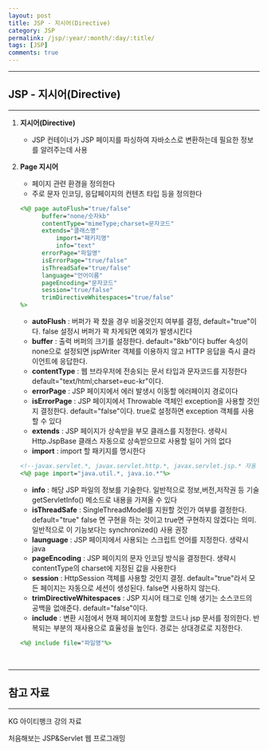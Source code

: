 ```yaml
---
layout: post
title: JSP - 지시어(Directive)
category: JSP
permalink: /jsp/:year/:month/:day/:title/
tags: [JSP]
comments: true
---
```


---

## JSP - 지시어(Directive)

---

1. **지시어(Directive)**

   - JSP 컨테이너가 JSP 페이지를 파싱하여 자바소스로 변환하는데 필요한 정보를 알려주는데 사용

2. **Page 지시어**

   - 페이지 관련 환경을 정의한다
   - 주로 문자 인코딩, 응답페이지의 컨텐츠 타입 등을 정의한다

   ```jsp
   <%@ page autoFlush="true/false"
       	 buffer="none/숫자kb"
   		 contentType="mimeType;charset=문자코드"
       	 extends="클래스명"
         	 import="패키지명"
         	 info="text"
       	 errorPage="파일명"
       	 isErrorPage="true/false"
       	 isThreadSafe="true/false"
       	 language="언어이름"
       	 pageEncoding="문자코드"
       	 session="true/false"
       	 trimDirectiveWhitespaces="true/false"
   %>
   ```

   - **autoFlush** : 버퍼가 꽉 찼을 경우 비울것인지 여부를 결정, default="true"이다.
     false 설정시 버퍼가 꽉 차게되면 예외가 발생시킨다
   - **buffer** : 출력 버퍼의 크기를 설정한다. default="8kb"이다
     buffer 속성이 none으로 설정되면 jspWriter 객체를 이용하지 않고 HTTP 응답을 즉시 클라이언트에 응답한다.
   - **contentType** : 웹 브라우저에 전송되는 문서 타입과 문자코드를 지정한다
     default="text/html;charset=euc-kr"이다.
   - **errorPage** : JSP 페이지에서 에러 발생시 이동할 에러페이지 경로이다
   - **isErrorPage** : JSP 페이지에서 Throwable 객체인 exception을 사용할 것인지 결정한다.
     default="false"이다. true로 설정하면 exception 객체를 사용할 수 있다
   - **extends** : JSP 페이지가 상속받을 부모 클래스를 지정한다. 생략시 Http.JspBase 클래스 자동으로 상속받으므로 사용할 일이 거의 없다
   - **import** : import 할 패키지를 명시한다

   ```jsp
   <!--javax.servlet.*, javax.servlet.http.*, javax.servlet.jsp.* 자동 포함 -->
   <%@ page import="java.util.*, java.io.*"%>
   ```

   - **info** : 해당 JSP 파일의 정보를 기술한다. 일반적으로 정보,버전,저작권 등 기술
     getServletInfo() 메소드로 내용을 가져올 수 있다
   - **isThreadSafe** : SingleThreadModel를 지원할 것인가 여부를 결정한다. default="true"
     false 면 구현을 하는 것이고 true면 구현하지 않겠다는 의미. 일반적으로 이 기능보다는 synchronized() 사용 권장
   - **launguage** : JSP 페이지에서 사용되는 스크립트 언어를 지정한다. 생략시 java
   - **pageEncoding** : JSP 페이지의 문자 인코딩 방식을 결정한다. 생략시 contentType의 charset에 지정된 값을 사용한다
   - **session** : HttpSession 객체를 사용할 것인지 결정. default="true"라서 모든 페이지는 자동으로 세션이 생성된다. false면 사용하지 않는다.
   - **trimDirectiveWhitespaces** : JSP 지시어 태그로 인해 생기는 소스코드의 공백을 없애준다. default="false"이다.
   - **include** : 변환 시점에서 현재 페이지에 포함할 코드나 jsp 문서를 정의한다. 반복되는 부분의 재사용으로 효율성을 높인다. 경로는 상대경로로 지정한다.

   ```jsp
   <%@ include file="파일명"%>
   ```

<br>

---

## 참고 자료

---

KG 아이티뱅크 강의 자료

처음해보는 JSP&Servlet 웹 프로그래밍
